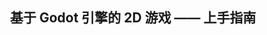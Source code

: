 <h2 style="text-align: center;">基于 Godot 引擎的 2D 游戏 —— 上手指南 </h2>

<Map :mapdata="mapdata"></Map>

<script setup>
const mapdata = [
    { type: "rectangle", text: "Godot是什么？", link:"/appendix/what-godot.md" },
    { type: "rectangle", text: "如何安装 Godot 引擎？", link:"/appendix/install.md" },
    { type: "rectangle", text: "如何创建一个游戏项目？", link:"/appendix/create-project.md" },
    { type: "rectangle", text: "如何创建一个游戏场景？", link:"/scene-system/create-scene.md" },
    // { type: "rectangle", text: "如何创建精灵表动画？" },
    { type: "rectangle", text: "如何创建一个 gdscript 脚本？", link:"/gdscript/create-gdscript.md" },
    // { type: "rectangle", text: "梳理 GDScript 编程语言的语法约定？" },
    { type: "rectangle", text: "什么是二维向量 Vector2？", link:"/2D-graphics/vector2.md" },
    { type: "rectangle", text: "什么是增量时间 DeltaTime？", link:"/gdscript/fps-deltatime-understand.md" },
    { type: "rectangle", text: "如何获取用户输入？", link:"/input-handling/get-user-input.md" },
    // { type: "rectangle", text: "如何自定义输入映射？" },
    { type: "rectangle", text: "如何连接 Godot 的内置信号？", link:"/gdscript/signal-builtin.md" },
    { type: "rectangle", text: "如何创建 Godot 自定义信号？", link:"/gdscript/signal-custom.md" },
    { type: "rectangle", text: "如何动态生成游戏场景？", link:"/scene-system/dynamic-generation-scene.md" },
    // { type: "rectangle", text: "如何对节点进行分类管理？" },
    // { type: "rectangle", text: "如何制作滚动视差背景？" },
    // { type: "rectangle", text: "如何检测物体之间的碰撞？" },
    { type: "ellipse", text: "复刻游戏《太空射手》", link:"/game-copy/space-shooter.md" },
]

</script>
